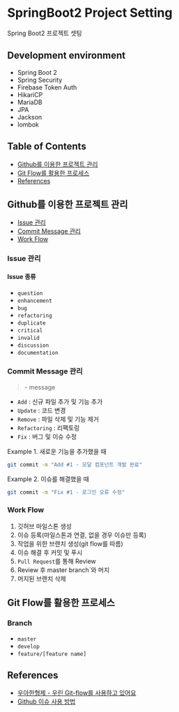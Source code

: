 # SpringBoot2 Project Setting
Spring Boot2 프로젝트 셋팅

## Development environment
 - Spring Boot 2
 - Spring Security 
 - Firebase Token Auth 
 - HikariCP
 - MariaDB
 - JPA
 - Jackson
 - lombok


## Table of Contents

- [Github를 이용한 프로젝트 관리](#github를-이용한-프로젝트-관리)
- [Git Flow를 활용한 프로세스](#git-Flow를-활용한-프로세스)
- [References](#references)

## Github를 이용한 프로젝트 관리

- [Issue 관리](#issue-관리)
- [Commit Message 관리](#commit-message-관리)
- [Work Flow](#work-flow)

### Issue 관리

#### Issue 종류

- `question`
- `enhancement`
- `bug`
- `refactoring`
- `duplicate`
- `critical`
- `invalid`
- `discussion`
- `documentation`

### Commit Message 관리

> <action> <issue number>- message

- `Add` : 신규 파일 추가 및 기능 추가
- `Update` : 코드 변경
- `Remove` : 파일 삭제 및 기능 제거
- `Refactoring` : 리팩토링
- `Fix` : 버그 및 이슈 수정

Example 1. 새로운 기능을 추가했을 때

```bash
git commit -m "Add #1 - 모달 컴포넌트 개발 완료"
```

Example 2. 이슈를 해결했을 때

```bash
git commit -m "Fix #1 - 로그인 오류 수정"
```

### Work Flow

1. 깃허브 마일스톤 생성
2. 이슈 등록(마일스톤과 연결, 없을 경우 이슈만 등록)
3. 작업을 위한 브랜치 생성(git flow를 따름)
4. 이슈 해결 후 커밋 및 푸시
5. `Pull Request`를 통해 Review
6. Review 후 master branch`와 머지
7. 머지된 브랜치 삭제

## Git Flow를 활용한 프로세스

### Branch

- `master`
- `develop`
- `feature/[feature name]`

## References

- [우아한형제 - 우린 Git-flow를 사용하고 있어요](http://woowabros.github.io/experience/2017/10/30/baemin-mobile-git-branch-strategy.html)
- [Github 이슈 사용 방법](https://programmingsummaries.tistory.com/386)
